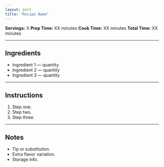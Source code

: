 ```yaml
---
layout: post
title: "Recipe Name"
---
```


**Servings:** X
**Prep Time:** XX minutes
**Cook Time:** XX minutes
**Total Time:** XX minutes

---

## Ingredients
- Ingredient 1 — quantity
- Ingredient 2 — quantity
- Ingredient 3 — quantity

---

## Instructions
1. Step one.
2. Step two.
3. Step three.

---

## Notes
- Tip or substitution.
- Extra flavor variation.
- Storage info.
